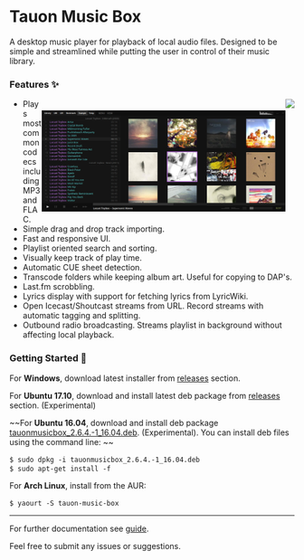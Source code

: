 # Tauon Music Box

A desktop music player for playback of local audio files.
Designed to be simple and streamlined while putting the user in control of their music library.

### Features :sparkles:


<img src="https://cloud.githubusercontent.com/assets/17271572/25081441/88abb624-239e-11e7-9ba8-d51bc015b168.jpg" align="right" height="200px" hspace="0px" vspace="0px">


<img src="docs/scrn1.jpg" align="right" height="179px" hspace="0px" vspace="20px">

  - Plays most common codecs including MP3 and FLAC.
  - Simple drag and drop track importing.
  - Fast and responsive UI.
  - Playlist oriented search and sorting.
  - Visually keep track of play time.
  - Automatic CUE sheet detection.
  - Transcode folders while keeping album art. Useful for copying to DAP's.
  - Last.fm scrobbling.
  - Lyrics display with support for fetching lyrics from LyricWiki.
  - Open Icecast/Shoutcast streams from URL. Record streams with automatic tagging and splitting.
  - Outbound radio broadcasting. Streams playlist in background without affecting local playback.
  
  

### Getting Started :dizzy:

For __Windows__, download latest installer from [releases](https://github.com/Taiko2k/tauonmb/releases) section.

For __Ubuntu 17.10__, download and install latest deb package from [releases](https://github.com/Taiko2k/tauonmb/releases) section. (Experimental)

~~For __Ubuntu 16.04__, download and install deb package [tauonmusicbox_2.6.4.-1_16.04.deb](https://github.com/Taiko2k/tauonmb/releases/download/v2.6.3/tauonmusicbox_2.6.4.-1_16.04.deb). (Experimental). You can install deb files using the command line: ~~

    $ sudo dpkg -i tauonmusicbox_2.6.4.-1_16.04.deb
    $ sudo apt-get install -f

For __Arch Linux__, install from the AUR:  

    $ yaourt -S tauon-music-box


___

For further documentation see [guide](docs/guide.md).

Feel free to submit any issues or suggestions.
